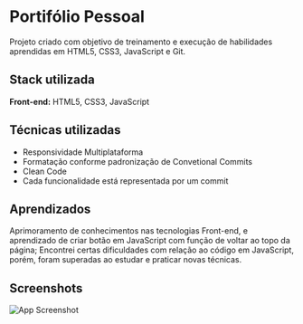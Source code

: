 
# Portifólio Pessoal

Projeto criado com objetivo de treinamento e execução de habilidades aprendidas em HTML5, CSS3, JavaScript e Git. 

## Stack utilizada

**Front-end:** HTML5, CSS3, JavaScript



## Técnicas utilizadas

- Responsividade Multiplataforma
- Formatação conforme padronização de Convetional Commits
- Clean Code
- Cada funcionalidade está representada por um commit 


## Aprendizados

Aprimoramento de conhecimentos nas tecnologias Front-end, e aprendizado de criar botão em JavaScript com função de voltar ao topo da página; Encontrei certas dificuldades com relação ao código em JavaScript, porém, foram superadas ao estudar e praticar novas técnicas.

## Screenshots

![App Screenshot](https://via.placeholder.com/468x300?text=App+Screenshot+Here)


